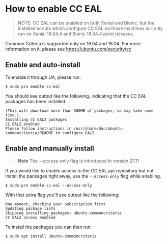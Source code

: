 # How to enable CC EAL

> NOTE: CC EAL can be enabled on both Xenial and Bionic, but the installed scripts
which configure CC EAL on those machines will only run on Xenial 16.04.4 and Bionic 18.04.4
point releases.

Common Criteria is supported only on 16.04 and 18.04. For more information on it,
please see https://ubuntu.com/security/cc

## Enable and auto-install

To enable it through UA, please run:

```console
$ sudo pro enable cc-eal
```

You should see output like the following, indicating that the CC EAL packages has
been installed.

```
(This will download more than 500MB of packages, so may take some time.)
Installing CC EAL2 packages
CC EAL2 enabled
Please follow instructions in /usr/share/doc/ubuntu-commoncriteria/README to configure EAL2
```

## Enable and manually install

> **Note**
> The --access-only flag is introduced in version 27.11

If you would like to enable access to the CC EAL apt repository but not install the packages right away, use the `--access-only` flag while enabling.

```console
$ sudo pro enable cc-eal --access-only
```

With that extra flag you'll see output like the following:

```
One moment, checking your subscription first
Updating package lists
Skipping installing packages: ubuntu-commoncriteria
CC EAL2 access enabled
```

To install the packages you can then run:

```console
$ sudo apt install ubuntu-commoncriteria
```
